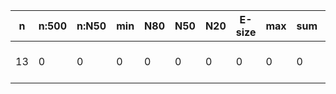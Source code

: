 n    |n:500  |n:N50  |min  |N80  |N50  |N20  |E-size  |max  |sum  |name
---  |---    |---    |---  |---  |---  |---  |---     |---  |---  |---
13   |0      |0      |0    |0    |0    |0    |0       |0    |0    |output-89-unitigs.fa
